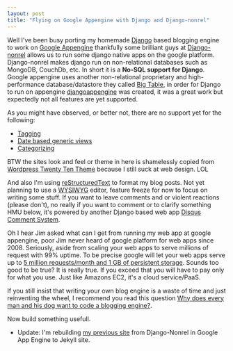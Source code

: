 ```yaml
---
layout: post
title: "Flying on Google Appengine with Django and Django-nonrel"
---
```


Well I've been busy porting my homemade [Django](http://www.djangoproject.com) based blogging engine to work on [Google Appengine](http://code.google.com/appengine/) thankfully some brilliant guys at [Django-nonrel](http://www.allbuttonspressed.com/projects/django-nonrel) allows us to run some django native apps on the google platform. Django-nonrel makes django run on non-relational databases such as MongoDB, CouchDb, etc. In short it is a **No-SQL support for Django**. Google appengine uses another non-relational proprietary and high-performance database/datastore they called [Big Table](http://en.wikipedia.org/wiki/BigTable), in order for Django to run on appengine [djangoappengine](http://www.allbuttonspressed.com/projects/djangoappengine) was created, it was a great work but expectedly not all features are yet supported.

As you might have observed, or better not, there are no support yet for the following:

- [Tagging](http://en.wikipedia.org/wiki/Tag_%28metadata%29)
- [Date based generic views](http://docs.djangoproject.com/en/dev/ref/generic-views/?from=olddocs#django-views-generic-date-based-archive-index)
- [Categorizing](http://en.wikipedia.org/wiki/Category)

BTW the sites look and feel or theme in here is shamelessly copied from [Wordpress Twenty Ten Theme](http://wordpress.org/extend/themes/twentyten) because I still suck at web design. LOL

And also I'm using [reStructuredText](http://docutils.sourceforge.net/rst.html) to format my blog posts. Not yet planning to use a [WYSIWYG](http://en.wikipedia.org/wiki/WYSIWYG) editor, feature freeze for now to focus on writing some stuff. If you want to leave comments and or violent reactions (please don't), no really if you want to comment or to clarify something HMU below, it's powered by another Django based web app [Disqus Comment System](http://disqus.com/).

Oh I hear Jim asked what can I get from running my web app at google appengine, poor Jim never heard of google platform for web apps since 2008. Seriously, aside from scaling your web apps to serve millions of request with 99% uptime. To be precise google will let your web apps serve up to [5 million requests/month and 1 GB of persistent storage](http://code.google.com/appengine/kb/billing.html). Sounds too good to be true? It is really true. If you exceed that you will have to pay only for what you use. Just like Amazons EC2, it's a cloud service/PaaS.

If you still insist that writing your own blog engine is a waste of time and just reinventing the wheel, I recommend you read this question [Why does every man and his dog want to code a blogging engine?](http://stackoverflow.com/questions/471940/why-does-every-man-and-his-dog-want-to-code-a-blogging-engine).

Now build something usefull.

- Update: I'm rebuilding [my previous site](http://codingpursuit.appspot.com/) from Django-Nonrel in Google App Engine to Jekyll site.
